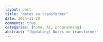 ```yaml
---
layout: post
title: "Notes on transformer"
date: 2024-11-29
comments: true
categories: [home, AI, programming]
abstract: "[Updating] Notes on transformer"
---
```

